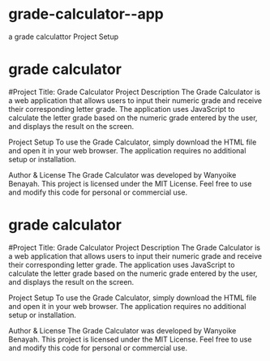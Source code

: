 # grade-calculator--app
a grade calculattor
Project Setup
# grade calculator
#Project Title: Grade Calculator
Project Description
The Grade Calculator is a web application that allows users to input their numeric grade 
and receive their corresponding letter grade. 
The application uses JavaScript to calculate the letter grade based on the numeric grade entered by the user,
 and displays the result on the screen.

Project Setup
To use the Grade Calculator, simply download the HTML file and open it in your web browser. 
The application requires no additional setup or installation.

Author & License
The Grade Calculator was developed by Wanyoike Benayah. This project is licensed under the MIT License.
 Feel free to use and modify this code for personal or commercial use.






 
# grade calculator
#Project Title: Grade Calculator
Project Description
The Grade Calculator is a web application that allows users to input their numeric grade 
and receive their corresponding letter grade. 
The application uses JavaScript to calculate the letter grade based on the numeric grade entered by the user,
 and displays the result on the screen.

Project Setup
To use the Grade Calculator, simply download the HTML file and open it in your web browser. 
The application requires no additional setup or installation.

Author & License
The Grade Calculator was developed by Wanyoike Benayah. This project is licensed under the MIT License.
 Feel free to use and modify this code for personal or commercial use.






 
